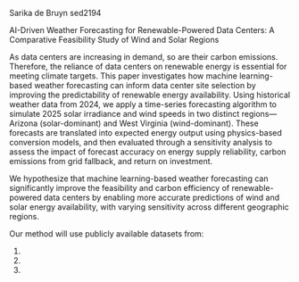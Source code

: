 Sarika de Bruyn sed2194

AI-Driven Weather Forecasting for Renewable-Powered Data Centers: A Comparative Feasibility Study of Wind and Solar Regions

As data centers are increasing in demand, so are their carbon emissions. Therefore, the reliance of data centers on renewable energy is essential for meeting climate targets. This paper investigates how machine learning-based weather forecasting can inform data center site selection by improving the predictability of renewable energy availability. Using historical weather data from 2024, we apply a time-series forecasting algorithm to simulate 2025 solar irradiance and wind speeds in two distinct regions—Arizona (solar-dominant) and West Virginia (wind-dominant). These forecasts are translated into expected energy output using physics-based conversion models, and then evaluated through a sensitivity analysis to assess the impact of forecast accuracy on energy supply reliability, carbon emissions from grid fallback, and return on investment.

We hypothesize that machine learning-based weather forecasting can significantly improve the feasibility and carbon efficiency of renewable-powered data centers by enabling more accurate predictions of wind and solar energy availability, with varying sensitivity across different geographic regions.

Our method will use publicly available datasets from:

1. 

2. 

3. 

